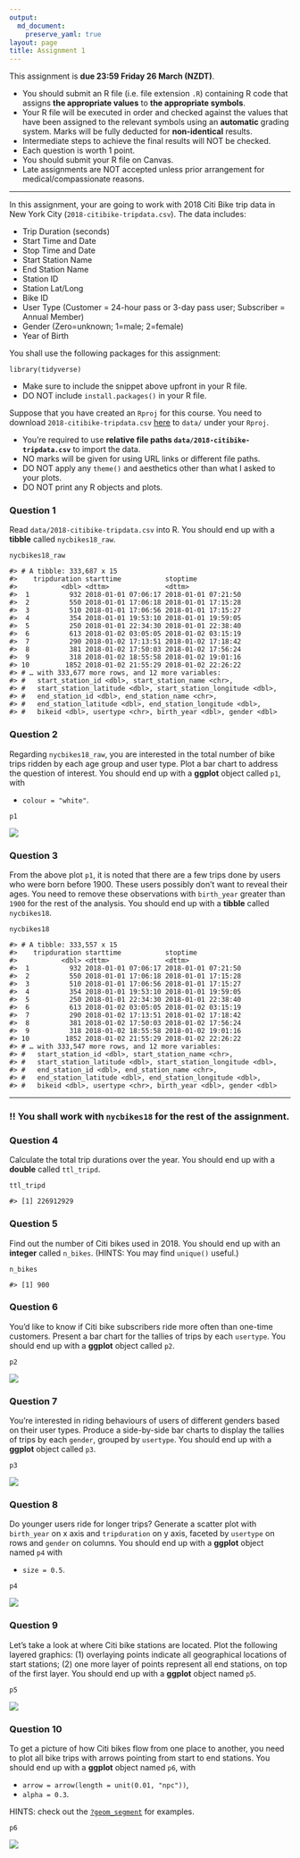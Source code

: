 ```yaml
---
output: 
  md_document:
    preserve_yaml: true
layout: page
title: Assignment 1
---
```


This assignment is **due 23:59 Friday 26 March (NZDT)**.

-   You should submit an R file (i.e. file extension `.R`) containing R
    code that assigns **the appropriate values** to **the appropriate
    symbols**.
-   Your R file will be executed in order and checked against the values
    that have been assigned to the relevant symbols using an
    **automatic** grading system. Marks will be fully deducted for
    **non-identical** results.
-   Intermediate steps to achieve the final results will NOT be checked.
-   Each question is worth 1 point.
-   You should submit your R file on Canvas.
-   Late assignments are NOT accepted unless prior arrangement for
    medical/compassionate reasons.

------------------------------------------------------------------------

In this assignment, your are going to work with 2018 Citi Bike trip data
in New York City (`2018-citibike-tripdata.csv`). The data includes:

-   Trip Duration (seconds)
-   Start Time and Date
-   Stop Time and Date
-   Start Station Name
-   End Station Name
-   Station ID
-   Station Lat/Long
-   Bike ID
-   User Type (Customer = 24-hour pass or 3-day pass user; Subscriber =
    Annual Member)
-   Gender (Zero=unknown; 1=male; 2=female)
-   Year of Birth

You shall use the following packages for this assignment:

    library(tidyverse)

-   Make sure to include the snippet above upfront in your R file.
-   DO NOT include `install.packages()` in your R file.

Suppose that you have created an `Rproj` for this course. You need to
download `2018-citibike-tripdata.csv`
[here](https://github.com/STATS-UOA/stats220/releases/download/v1.0/2018-citibike-tripdata.csv)
to `data/` under your `Rproj`.

-   You’re required to use **relative file paths
    `data/2018-citibike-tripdata.csv`** to import the data.
-   NO marks will be given for using URL links or different file paths.
-   DO NOT apply any `theme()` and aesthetics other than what I asked to
    your plots.
-   DO NOT print any R objects and plots.

### Question 1

Read `data/2018-citibike-tripdata.csv` into R. You should end up with a
**tibble** called `nycbikes18_raw`.

    nycbikes18_raw

    #> # A tibble: 333,687 x 15
    #>    tripduration starttime           stoptime           
    #>           <dbl> <dttm>              <dttm>             
    #>  1          932 2018-01-01 07:06:17 2018-01-01 07:21:50
    #>  2          550 2018-01-01 17:06:18 2018-01-01 17:15:28
    #>  3          510 2018-01-01 17:06:56 2018-01-01 17:15:27
    #>  4          354 2018-01-01 19:53:10 2018-01-01 19:59:05
    #>  5          250 2018-01-01 22:34:30 2018-01-01 22:38:40
    #>  6          613 2018-01-02 03:05:05 2018-01-02 03:15:19
    #>  7          290 2018-01-02 17:13:51 2018-01-02 17:18:42
    #>  8          381 2018-01-02 17:50:03 2018-01-02 17:56:24
    #>  9          318 2018-01-02 18:55:58 2018-01-02 19:01:16
    #> 10         1852 2018-01-02 21:55:29 2018-01-02 22:26:22
    #> # … with 333,677 more rows, and 12 more variables:
    #> #   start_station_id <dbl>, start_station_name <chr>,
    #> #   start_station_latitude <dbl>, start_station_longitude <dbl>,
    #> #   end_station_id <dbl>, end_station_name <chr>,
    #> #   end_station_latitude <dbl>, end_station_longitude <dbl>,
    #> #   bikeid <dbl>, usertype <chr>, birth_year <dbl>, gender <dbl>

### Question 2

Regarding `nycbikes18_raw`, you are interested in the total number of
bike trips ridden by each age group and user type. Plot a bar chart to
address the question of interest. You should end up with a **ggplot**
object called `p1`, with

-   `colour = "white"`.

<!-- -->

    p1

![](/figures/a1-q2-1.png)

### Question 3

From the above plot `p1`, it is noted that there are a few trips done by
users who were born before 1900. These users possibly don’t want to
reveal their ages. You need to remove these observations with
`birth_year` greater than `1900` for the rest of the analysis. You
should end up with a **tibble** called `nycbikes18`.

    nycbikes18

    #> # A tibble: 333,557 x 15
    #>    tripduration starttime           stoptime           
    #>           <dbl> <dttm>              <dttm>             
    #>  1          932 2018-01-01 07:06:17 2018-01-01 07:21:50
    #>  2          550 2018-01-01 17:06:18 2018-01-01 17:15:28
    #>  3          510 2018-01-01 17:06:56 2018-01-01 17:15:27
    #>  4          354 2018-01-01 19:53:10 2018-01-01 19:59:05
    #>  5          250 2018-01-01 22:34:30 2018-01-01 22:38:40
    #>  6          613 2018-01-02 03:05:05 2018-01-02 03:15:19
    #>  7          290 2018-01-02 17:13:51 2018-01-02 17:18:42
    #>  8          381 2018-01-02 17:50:03 2018-01-02 17:56:24
    #>  9          318 2018-01-02 18:55:58 2018-01-02 19:01:16
    #> 10         1852 2018-01-02 21:55:29 2018-01-02 22:26:22
    #> # … with 333,547 more rows, and 12 more variables:
    #> #   start_station_id <dbl>, start_station_name <chr>,
    #> #   start_station_latitude <dbl>, start_station_longitude <dbl>,
    #> #   end_station_id <dbl>, end_station_name <chr>,
    #> #   end_station_latitude <dbl>, end_station_longitude <dbl>,
    #> #   bikeid <dbl>, usertype <chr>, birth_year <dbl>, gender <dbl>

------------------------------------------------------------------------

### ‼️ You shall work with `nycbikes18` for the rest of the assignment.

### Question 4

Calculate the total trip durations over the year. You should end up with
a **double** called `ttl_tripd`.

    ttl_tripd

    #> [1] 226912929

### Question 5

Find out the number of Citi bikes used in 2018. You should end up with
an **integer** called `n_bikes`. (HINTS: You may find `unique()`
useful.)

    n_bikes

    #> [1] 900

### Question 6

You’d like to know if Citi bike subscribers ride more often than
one-time customers. Present a bar chart for the tallies of trips by each
`usertype`. You should end up with a **ggplot** object called `p2`.

    p2

![](/figures/a1-q6-1.png)

### Question 7

You’re interested in riding behaviours of users of different genders
based on their user types. Produce a side-by-side bar charts to display
the tallies of trips by each `gender`, grouped by `usertype`. You should
end up with a **ggplot** object called `p3`.

    p3

![](/figures/a1-q7-1.png)

### Question 8

Do younger users ride for longer trips? Generate a scatter plot with
`birth_year` on x axis and `tripduration` on y axis, faceted by
`usertype` on rows and `gender` on columns. You should end up with a
**ggplot** object named `p4` with

-   `size = 0.5`.

<!-- -->

    p4

![](/figures/a1-q8-1.png)

### Question 9

Let’s take a look at where Citi bike stations are located. Plot the
following layered graphics: (1) overlaying points indicate all
geographical locations of start stations; (2) one more layer of points
represent all end stations, on top of the first layer. You should end up
with a **ggplot** object named `p5`.

    p5

![](/figures/a1-q9-1.png)

### Question 10

To get a picture of how Citi bikes flow from one place to another, you
need to plot all bike trips with arrows pointing from start to end
stations. You should end up with a **ggplot** object named `p6`, with

-   `arrow = arrow(length = unit(0.01, "npc"))`,
-   `alpha = 0.3`.

HINTS: check out the
[`?geom_segment`](https://ggplot2.tidyverse.org/reference/geom_segment.html)
for examples.

    p6

![](/figures/a1-q10-1.png)
